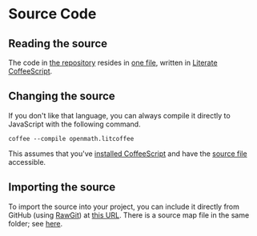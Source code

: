 
# Source Code

## Reading the source

The code in [the repository](https://github.com/lurchmath/openmath-js)
resides in [one
file](https://github.com/lurchmath/openmath-js/blob/master/openmath.litcoffee),
written in [Literate CoffeeScript](http://coffeescript.org/#literate).

## Changing the source

If you don't like that language, you can always compile it directly to
JavaScript with the following command.

```
coffee --compile openmath.litcoffee
```

This assumes that you've [installed
CoffeeScript](http://coffeescript.org/#installation) and have the [source
file](https://github.com/lurchmath/openmath-js/blob/master/openmath.litcoffee)
accessible.

## Importing the source

To import the source into your project, you can include it directly from
GitHub (using [RawGit](http://rawgit.com)) at [this
URL](https://cdn.rawgit.com/lurchmath/openmath-js/ea21deba/openmath.js).
There is a source map file in the same folder; see
[here](https://github.com/lurchmath/openmath-js/blob/master/README.md).

